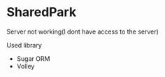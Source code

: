 # SharedPark

Server not working(I dont have access to the server)

Used library
- Sugar ORM
- Volley
